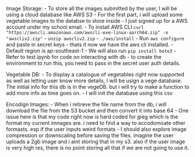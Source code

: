 Image Storage:
    - To store all the images submitted by the user, I will be using a cloud database like AWS S3
    - For the first part, i will upload some vegetable images to the databse to store inside
    - I just signed up for a AWS account under my school email. 
    - To install AWS CLI `curl "https://awscli.amazonaws.com/awscli-exe-linux-aarch64.zip" -o "awscliv2.zip"`
    - `unzip awscliv2.zip`
    - `./aws/install`
    - Run `aws configure` and paste in secret keys
    - thats it now we have the aws cli installed. 
    - Default region is ap-southeast-1
    - We will also run  `pip install boto3`
    - Refer to test.ipynb for code on interacting with db
    - to create the environment to run this, you need to pass in the secret user auth details. 

Vegetable DB:
    - To display a catalogue of vegetables right now supported as well as letting user know more details, I will be usign a vege database. The initial info for this db is in the vegeDB. but i will try to make a function to add more info as time goes on. 
    - I will init the database using this csv

Encodign Images:
    - When i retireve the file name from the db, i will download the file from the S3 bucket and then convert it into base 64
    - One issue here is that my code right now is hard coded for jpeg which is the format my current imnages are. i need to find a way to accodomoate other formasts. esp if the user inputs weird formats
    - I should also explore image compression or downscaling before saving the files. imagine the user uploads a 2gb image and i aint storing that in my s3. also if the user image is very high res, there is no point storing all that if we are not going to use it. 